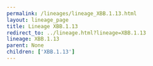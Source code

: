 ```yaml
---
permalink: /lineages/lineage_XBB.1.13.html
layout: lineage_page
title: Lineage XBB.1.13
redirect_to: ../lineage.html?lineage=XBB.1.13
lineage: XBB.1.13
parent: None
children: ['XBB.1.13']
---
```

